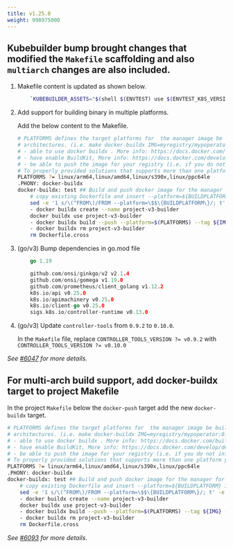 ```yaml
---
title: v1.25.0
weight: 998975000
---
```


## Kubebuilder bump brought changes that modified the `Makefile` scaffolding and also `multiarch` changes are also included.

1. Makefile content is updated as shown below.

    ```sh
        `KUBEBUILDER_ASSETS="$(shell $(ENVTEST) use $(ENVTEST_K8S_VERSION) --bin-dir $(LOCALBIN) -p path)" go test ./... -coverprofile cover.out`,
    ```

2. Add support for building binary in multiple platforms.

    Add the below content to the Makefile.

    ```sh
    # PLATFORMS defines the target platforms for  the manager image be build to provide support to multiple
    # architectures. (i.e. make docker-buildx IMG=myregistry/mypoperator:0.0.1). To use this option you need to:
    # - able to use docker buildx . More info: https://docs.docker.com/build/buildx/
    # - have enable BuildKit, More info: https://docs.docker.com/develop/develop-images/build_enhancements/
    # - be able to push the image for your registry (i.e. if you do not inform a valid value via IMG=<myregistry/image:<tag>> than the export will fail)
    # To properly provided solutions that supports more than one platform you should use this option.
    PLATFORMS ?= linux/arm64,linux/amd64,linux/s390x,linux/ppc64le
    .PHONY: docker-buildx
    docker-buildx: test ## Build and push docker image for the manager for cross-platform support
    	# copy existing Dockerfile and insert --platform=${BUILDPLATFORM} into Dockerfile.cross, and preserve the original Dockerfile
    	sed -e '1 s/\(^FROM\)/FROM --platform=\$$\{BUILDPLATFORM\}/; t' -e ' 1,// s//FROM --platform=\$$\{BUILDPLATFORM\}/' Dockerfile > Dockerfile.cross
    	- docker buildx create --name project-v3-builder
    	docker buildx use project-v3-builder
    	- docker buildx build --push --platform=$(PLATFORMS) --tag ${IMG} -f Dockerfile.cross .
    	- docker buildx rm project-v3-builder
    	rm Dockerfile.cross
    ```

3. (go/v3) Bump dependencies in go.mod file

    ```go
        go 1.19   

        github.com/onsi/ginkgo/v2 v2.1.4
        github.com/onsi/gomega v1.19.0
        github.com/prometheus/client_golang v1.12.2
        k8s.io/api v0.25.0
        k8s.io/apimachinery v0.25.0
        k8s.io/client-go v0.25.0
        sigs.k8s.io/controller-runtime v0.13.0
    ```

4. (go/v3) Update `controller-tools` from `0.9.2` to `0.10.0`.

   In the `Makefile` file, replace `CONTROLLER_TOOLS_VERSION ?= v0.9.2` with `CONTROLLER_TOOLS_VERSION ?= v0.10.0`

_See [#6047](https://github.com/operator-framework/operator-sdk/pull/6047) for more details._

## For multi-arch build support, add docker-buildx target to project Makefile

In the project `Makefile` below the `docker-push` target add the new `docker-buildx`
target.

```sh
# PLATFORMS defines the target platforms for  the manager image be build to provide support to multiple
# architectures. (i.e. make docker-buildx IMG=myregistry/mypoperator:0.0.1). To use this option you need to:
# - able to use docker buildx . More info: https://docs.docker.com/build/buildx/
# - have enable BuildKit, More info: https://docs.docker.com/develop/develop-images/build_enhancements/
# - be able to push the image for your registry (i.e. if you do not inform a valid value via IMG=<myregistry/image:<tag>> than the export will fail)
# To properly provided solutions that supports more than one platform you should use this option.
PLATFORMS ?= linux/arm64,linux/amd64,linux/s390x,linux/ppc64le
.PHONY: docker-buildx
docker-buildx: test ## Build and push docker image for the manager for cross-platform support
	# copy existing Dockerfile and insert --platform=${BUILDPLATFORM} into Dockerfile.cross, and preserve the original Dockerfile
	sed -e '1 s/\(^FROM\)/FROM --platform=\$$\{BUILDPLATFORM\}/; t' -e ' 1,// s//FROM --platform=\$$\{BUILDPLATFORM\}/' Dockerfile > Dockerfile.cross
	- docker buildx create --name project-v3-builder
	docker buildx use project-v3-builder
	- docker buildx build --push --platform=$(PLATFORMS) --tag ${IMG} -f Dockerfile.cross .
	- docker buildx rm project-v3-builder
	rm Dockerfile.cross
```

_See [#6093](https://github.com/operator-framework/operator-sdk/pull/6093) for more details._
